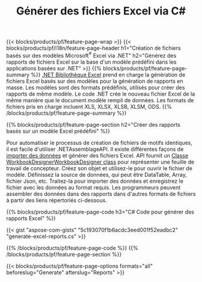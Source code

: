 ﻿---
title: Générer des fichiers Excel via C#
url: /fr/net/assembly/
description: Générer des feuilles de calcul Microsoft Excel à partir d'une feuille de modèle en utilisant le code C#
---
{{< blocks/products/pf/feature-page-wrap >}}
{{< blocks/products/pf/i18n/feature-page-header h1="Création de fichiers basés sur des modèles Microsoft<sup>®</sup> Excel via .NET" h2="Générez des rapports de fichiers Excel sur la base d\'un modèle prédéfini dans les applications basées sur .NET" >}}
{{% blocks/products/pf/feature-page-summary %}}
[.NET Bibliothèque Excel](/cells/net/) prend en charge la génération de fichiers Excel basés sur des modèles pour la génération de rapports en masse. Les modèles sont des formats prédéfinis, utilisés pour créer des rapports de même modèle. Le code .NET crée le nouveau fichier Excel de la même manière que le document modèle rempli de données. Les formats de fichiers pris en charge incluent XLS, XLSX, XLSB, XLSM, ODS.
{{% /blocks/products/pf/feature-page-summary %}}

{{% blocks/products/pf/feature-page-section h2="Créer des rapports basés sur un modèle Excel prédéfini" %}}

Pour automatiser le processus de création de fichiers de motifs identiques, il est facile d'utiliser .NETAssemblageAPI. Il existe différentes façons de [importer des données](https://docs.aspose.com/cells/net/import-data-into-worksheet/#importing-data-from-json) et générer des fichiers Excel. API fournit un [Classe WorkbookDesignerWorkbookDesigner class](https://reference.aspose.com/cells/net/aspose.cells/workbookdesigner) pour représenter une feuille de travail de concepteur. Créez son objet et utilisez-le pour ouvrir le fichier de modèle. Définissez la source de données, qui peut être DataTable, Array, fichier Json, etc. Traitez-la pour importer des données et enregistrez le fichier avec les données au format requis. Les programmeurs peuvent assembler des données dans des rapports dans d'autres formats de fichiers à partir des liens répertoriés ci-dessous.



{{% blocks/products/pf/feature-page-code h3="C# Code pour générer des rapports Excel" %}}

{{< gist "aspose-com-gists" "5c193070f1b6acdc3eed001f52eadbc2" "generate-excel-reports.cs" >}}

{{% /blocks/products/pf/feature-page-code %}}
{{% /blocks/products/pf/feature-page-section %}}

{{< blocks/products/pf/feature-page-options formats="all" beforeslug="Generate" afterslug="Reports" >}}
